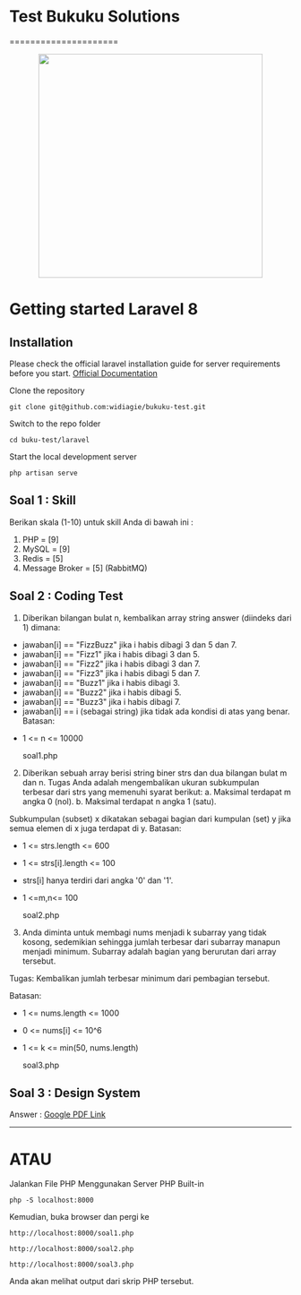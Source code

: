 # Test Bukuku Solutions
=====================

<p align="center"><a href="https://laravel.com" target="_blank"><img src="https://raw.githubusercontent.com/laravel/art/master/logo-lockup/5%20SVG/2%20CMYK/1%20Full%20Color/laravel-logolockup-cmyk-red.svg" width="400"></a></p>


# Getting started Laravel 8

## Installation

Please check the official laravel installation guide for server requirements before you start. [Official Documentation](https://laravel.com/docs/8.x/installation)

Clone the repository

    git clone git@github.com:widiagie/bukuku-test.git

Switch to the repo folder

    cd buku-test/laravel

Start the local development server

    php artisan serve




Soal 1 : Skill
---------------------
Berikan skala (1-10) untuk skill Anda di bawah ini :
1. PHP      =   [9]
2. MySQL    =   [9]
3. Redis    =   [5]
4. Message Broker =  [5] (RabbitMQ)


Soal 2 : Coding Test
---------------------
1. Diberikan bilangan bulat n, kembalikan array string answer (diindeks dari 1) dimana:
- jawaban[i] == "FizzBuzz" jika i habis dibagi 3 dan 5 dan 7. 
- jawaban[i] == "Fizz1" jika i habis dibagi 3 dan 5. 
- jawaban[i] == "Fizz2" jika i habis dibagi 3 dan 7. 
- jawaban[i] == "Fizz3" jika i habis dibagi 5 dan 7. 
- jawaban[i] == "Buzz1" jika i habis dibagi 3.
- jawaban[i] == "Buzz2" jika i habis dibagi 5.
- jawaban[i] == "Buzz3" jika i habis dibagi 7.
- jawaban[i] == i (sebagai string) jika tidak ada kondisi di atas yang benar.
Batasan:
* 1 <= n <= 10000

    soal1.php


2.  Diberikan sebuah array berisi string biner strs dan dua bilangan bulat m dan n. 
Tugas Anda adalah mengembalikan ukuran subkumpulan terbesar dari strs yang memenuhi syarat berikut:
a. Maksimal terdapat m angka 0 (nol).
b. Maksimal terdapat n angka 1 (satu).

Subkumpulan (subset) x dikatakan sebagai bagian dari kumpulan (set) y jika semua elemen di x juga terdapat di y.
Batasan:
- 1 <= strs.length <= 600
- 1 <= strs[i].length <= 100
- strs[i] hanya terdiri dari angka '0' dan '1'.
- 1 <=m,n<= 100

    soal2.php


3. Anda diminta untuk membagi nums menjadi k subarray yang tidak kosong, sedemikian sehingga jumlah terbesar dari subarray manapun menjadi minimum. Subarray adalah bagian yang berurutan dari array tersebut.

Tugas: Kembalikan jumlah terbesar minimum dari pembagian tersebut.

Batasan:
- 1 <= nums.length <= 1000
- 0 <= nums[i] <= 10^6
- 1 <= k <= min(50, nums.length)

    soal3.php


Soal 3 : Design System
---------------------
Answer : [Google PDF Link](https://drive.google.com/file/d/1-Pav6Ef0B8iRdBCS9oAhfjErzPlhaNUO/view?usp=sharing)


-----

<H1>ATAU</H1>


Jalankan File PHP Menggunakan Server PHP Built-in

    php -S localhost:8000

Kemudian, buka browser dan pergi ke 

    http://localhost:8000/soal1.php 

    http://localhost:8000/soal2.php

    http://localhost:8000/soal3.php

Anda akan melihat output dari skrip PHP tersebut.

